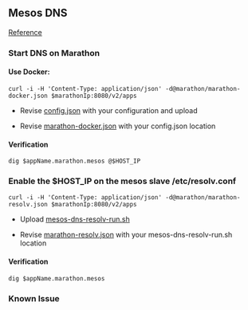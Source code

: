 ## Mesos DNS

[Reference](https://mesosphere.github.io/mesos-dns/docs/)

### Start DNS on Marathon

####  Use Docker:
	
	curl -i -H 'Content-Type: application/json' -d@marathon/marathon-docker.json $marathonIp:8080/v2/apps
	
* Revise [config.json](config.json) with your configuration and upload

* Revise [marathon-docker.json](marathon/marathon-docker.json) with your config.json location


#### Verification

	dig $appName.marathon.mesos @$HOST_IP
	
	
### Enable the $HOST_IP on the mesos slave /etc/resolv.conf

	curl -i -H 'Content-Type: application/json' -d@marathon/marathon-resolv.json $marathonIp:8080/v2/apps


* Upload [mesos-dns-resolv-run.sh](mesos-dns-resolv-run.sh)

* Revise [marathon-resolv.json](marathon/marathon-resolv.json) with your mesos-dns-resolv-run.sh location


#### Verification

	dig $appName.marathon.mesos

### Known Issue
